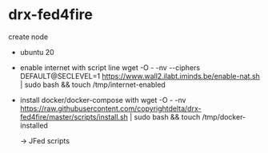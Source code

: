 # drx-fed4fire

create node
- ubuntu 20
- enable internet with script line
    wget -O - -nv --ciphers DEFAULT@SECLEVEL=1 https://www.wall2.ilabt.iminds.be/enable-nat.sh | sudo bash && touch /tmp/internet-enabled
- install docker/docker-compose with
    wget -O - -nv https://raw.githubusercontent.com/copyrightdelta/drx-fed4fire/master/scripts/install.sh | sudo bash && touch /tmp/docker-installed
    
    
  -> JFed scripts
  
  <?xml version='1.0'?>
  <rspec xmlns="http://www.geni.net/resources/rspec/3" type="request" generated_by="jFed RSpec Editor" generated="2021-05-26T17:07:59.835+02:00" xmlns:emulab="http://www.protogeni.net/resources/rspec/ext/emulab/1" xmlns:delay="http://www.protogeni.net/resources/rspec/ext/delay/1" xmlns:jfed-command="http://jfed.iminds.be/rspec/ext/jfed-command/1" xmlns:client="http://www.protogeni.net/resources/rspec/ext/client/1" xmlns:jfed-ssh-keys="http://jfed.iminds.be/rspec/ext/jfed-ssh-keys/1" xmlns:jfed="http://jfed.iminds.be/rspec/ext/jfed/1" xmlns:sharedvlan="http://www.protogeni.net/resources/rspec/ext/shared-vlan/1" xmlns:xsi="http://www.w3.org/2001/XMLSchema-instance" xsi:schemaLocation="http://www.geni.net/resources/rspec/3 http://www.geni.net/resources/rspec/3/request.xsd ">
    <node client_id="node0" exclusive="true" component_manager_id="urn:publicid:IDN+wall1.ilabt.iminds.be+authority+cm">
      <sliver_type name="raw-pc">
        <disk_image name="urn:publicid:IDN+wall1.ilabt.iminds.be+image+emulab-ops:UBUNTU20-64-STD"/>
      </sliver_type>
      <services>
        <execute shell="sh" command="wget -O - -nv --ciphers DEFAULT@SECLEVEL=1 https://www.wall2.ilabt.iminds.be/enable-nat.sh | sudo bash &amp;&amp; touch /tmp/internet-enabled" jfed:finished_flag="/tmp/internet-enabled"/>
        <execute shell="sh" command="wget -O - -nv https://raw.githubusercontent.com/copyrightdelta/drx-fed4fire/master/scripts/install.sh | sudo bash &amp;&amp; touch /tmp/docker-installed" jfed:finished_flag="/tmp/internet-enabled"/>
      </services>
      <location xmlns="http://jfed.iminds.be/rspec/ext/jfed/1" x="382.0" y="103.5"/>
    </node>
  </rspec>